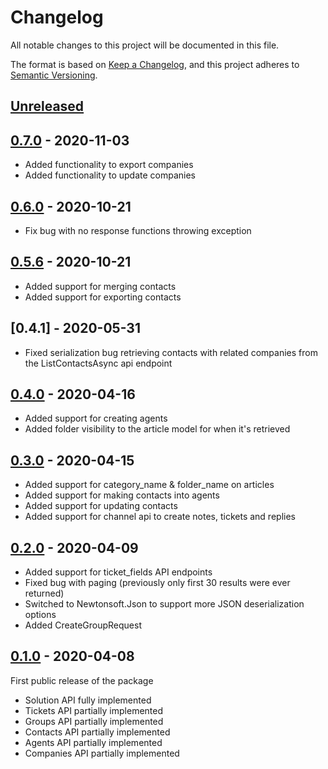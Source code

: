 # Changelog

All notable changes to this project will be documented in this file.

The format is based on [Keep a Changelog](https://keepachangelog.com/en/1.0.0/),
and this project adheres to [Semantic Versioning](https://semver.org/spec/v2.0.0.html).

## [Unreleased]

## [0.7.0] - 2020-11-03

- Added functionality to export companies
- Added functionality to update companies

## [0.6.0] - 2020-10-21

- Fix bug with no response functions throwing exception

## [0.5.6] - 2020-10-21

- Added support for merging contacts
- Added support for exporting contacts

## [0.4.1] - 2020-05-31

- Fixed serialization bug retrieving contacts with related companies from the ListContactsAsync api endpoint

## [0.4.0] - 2020-04-16

- Added support for creating agents
- Added folder visibility to the article model for when it's retrieved

## [0.3.0] - 2020-04-15
- Added support for category_name & folder_name on articles
- Added support for making contacts into agents
- Added support for updating contacts
- Added support for channel api to create notes, tickets and replies

## [0.2.0] - 2020-04-09
- Added support for ticket_fields API endpoints
- Fixed bug with paging (previously only first 30 results were ever returned)
- Switched to Newtonsoft.Json to support more JSON deserialization options
- Added CreateGroupRequest

## [0.1.0] - 2020-04-08
First public release of the package
- Solution API fully implemented
- Tickets API partially implemented
- Groups API partially implemented
- Contacts API partially implemented
- Agents API partially implemented
- Companies API partially implemented

[Unreleased]: https://github.com/DaveTCode/freshdeskapidotnet/compare/0.7.0...HEAD
[0.7.0]: https://github.com/DaveTCode/freshdeskapidotnet/releases/tag/0.7.0...0.6.0
[0.6.0]: https://github.com/DaveTCode/freshdeskapidotnet/releases/tag/0.6.0...0.5.6
[0.5.6]: https://github.com/DaveTCode/freshdeskapidotnet/releases/tag/0.5.6...0.4.0
[0.4.0]: https://github.com/DaveTCode/freshdeskapidotnet/releases/tag/0.4.0...0.3.0
[0.3.0]: https://github.com/DaveTCode/freshdeskapidotnet/releases/tag/0.3.0...0.2.0
[0.2.0]: https://github.com/DaveTCode/freshdeskapidotnet/releases/tag/0.2.0...0.1.0
[0.1.0]: https://github.com/DaveTCode/freshdeskapidotnet/releases/tag/0.1.0